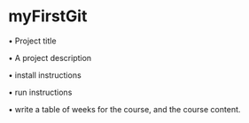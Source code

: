 # myFirstGit

•	Project title

•	A project description 

•	install instructions 

•	run instructions

•	write a table of weeks for the course, and the course content.
